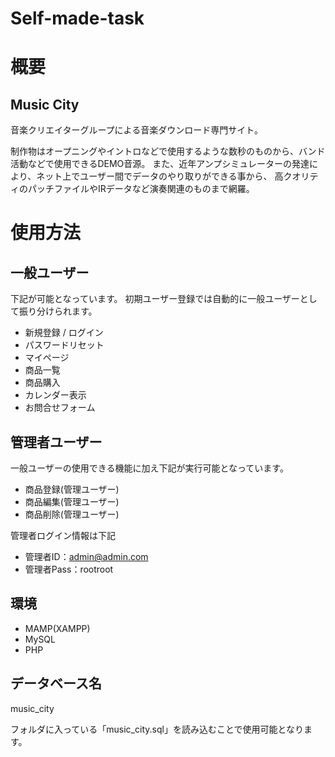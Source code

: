 # Self-made-task

# 概要
## Music City

音楽クリエイターグループによる音楽ダウンロード専門サイト。

制作物はオープニングやイントロなどで使用するような数秒のものから、バンド活動などで使用できるDEMO音源。
また、近年アンプシミュレーターの発達により、ネット上でユーザー間でデータのやり取りができる事から、
高クオリティのパッチファイルやIRデータなど演奏関連のものまで網羅。

# 使用方法
## 一般ユーザー
下記が可能となっています。
初期ユーザー登録では自動的に一般ユーザーとして振り分けられます。
- 新規登録 / ログイン
- パスワードリセット
- マイページ
- 商品一覧
- 商品購入
- カレンダー表示
- お問合せフォーム


## 管理者ユーザー
一般ユーザーの使用できる機能に加え下記が実行可能となっています。

- 商品登録(管理ユーザー)
- 商品編集(管理ユーザー)
- 商品削除(管理ユーザー)

管理者ログイン情報は下記
- 管理者ID：admin@admin.com
- 管理者Pass：rootroot

## 環境
- MAMP(XAMPP)
- MySQL
- PHP

## データベース名
music_city

フォルダに入っている「music_city.sql」を読み込むことで使用可能となります。
